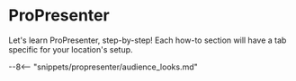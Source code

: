 # ProPresenter
Let's learn ProPresenter, step-by-step! Each how-to section will have a tab specific for your location's setup. 

--8<-- "snippets/propresenter/audience_looks.md"